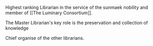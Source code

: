 Highest ranking Librarian in the service of the sunmaek nobility and member of [[The Luminary Consortium]]. 

The Master Librarian's key role is the preservation and collection of knowledge

Chief organise of the other librarians.

